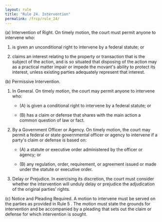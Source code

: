 ```yaml
---
layout: rule
title: "Rule 24. Intervention"
permalink: /frcp/rule_24/
---
```


(a) Intervention of Right. On timely motion, the court must permit anyone to intervene who:


1. is given an unconditional right to intervene by a federal statute; or


2. claims an interest relating to the property or transaction that is the subject of the action, and is so situated that disposing of the action may as a practical matter impair or impede the movant's ability to protect its interest, unless existing parties adequately represent that interest.


(b) Permissive Intervention.


1. In General. On timely motion, the court may permit anyone to intervene who:


    - (A) is given a conditional right to intervene by a federal statute; or


    - (B) has a claim or defense that shares with the main action a common question of law or fact.


2. By a Government Officer or Agency. On timely motion, the court may permit a federal or state governmental officer or agency to intervene if a party's claim or defense is based on:


    - (A) a statute or executive order administered by the officer or agency; or


    - (B) any regulation, order, requirement, or agreement issued or made under the statute or executive order.


3. Delay or Prejudice. In exercising its discretion, the court must consider whether the intervention will unduly delay or prejudice the adjudication of the original parties’ rights.


(c) Notice and Pleading Required. A motion to intervene must be served on the parties as provided in Rule 5 . The motion must state the grounds for intervention and be accompanied by a pleading that sets out the claim or defense for which intervention is sought.
